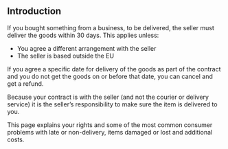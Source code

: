 ##  Introduction

If you bought something from a business, to be delivered, the seller must
deliver the goods within 30 days. This applies unless:

  * You agree a different arrangement with the seller 
  * The seller is based outside the EU 

If you agree a specific date for delivery of the goods as part of the contract
and you do not get the goods on or before that date, you can cancel and get a
refund.

Because your contract is with the seller (and not the courier or delivery
service) it is the seller’s responsibility to make sure the item is delivered
to you.

This page explains your rights and some of the most common consumer problems
with late or non-delivery, items damaged or lost and additional costs.
